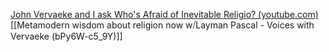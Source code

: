 [John Vervaeke and I ask Who's Afraid of Inevitable Religio? (youtube.com)](https://www.youtube.com/watch?v=FdZlQYtIJ0Q)
[[Metamodern wisdom about religion now w⧸Layman Pascal - Voices with Vervaeke (bPy6W-c5_9Y)]]